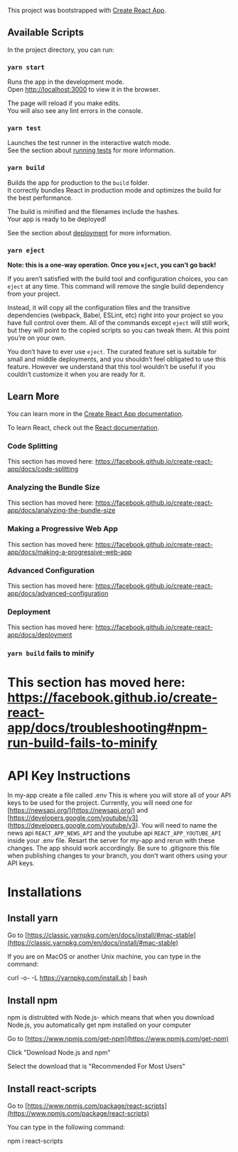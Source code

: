 This project was bootstrapped with [Create React App](https://github.com/facebook/create-react-app).

## Available Scripts

In the project directory, you can run:

### `yarn start`

Runs the app in the development mode.<br />
Open [http://localhost:3000](http://localhost:3000) to view it in the browser.

The page will reload if you make edits.<br />
You will also see any lint errors in the console.

### `yarn test`

Launches the test runner in the interactive watch mode.<br />
See the section about [running tests](https://facebook.github.io/create-react-app/docs/running-tests) for more information.

### `yarn build`

Builds the app for production to the `build` folder.<br />
It correctly bundles React in production mode and optimizes the build for the best performance.

The build is minified and the filenames include the hashes.<br />
Your app is ready to be deployed!

See the section about [deployment](https://facebook.github.io/create-react-app/docs/deployment) for more information.

### `yarn eject`

**Note: this is a one-way operation. Once you `eject`, you can’t go back!**

If you aren’t satisfied with the build tool and configuration choices, you can `eject` at any time. This command will remove the single build dependency from your project.

Instead, it will copy all the configuration files and the transitive dependencies (webpack, Babel, ESLint, etc) right into your project so you have full control over them. All of the commands except `eject` will still work, but they will point to the copied scripts so you can tweak them. At this point you’re on your own.

You don’t have to ever use `eject`. The curated feature set is suitable for small and middle deployments, and you shouldn’t feel obligated to use this feature. However we understand that this tool wouldn’t be useful if you couldn’t customize it when you are ready for it.

## Learn More

You can learn more in the [Create React App documentation](https://facebook.github.io/create-react-app/docs/getting-started).

To learn React, check out the [React documentation](https://reactjs.org/).

### Code Splitting

This section has moved here: https://facebook.github.io/create-react-app/docs/code-splitting

### Analyzing the Bundle Size

This section has moved here: https://facebook.github.io/create-react-app/docs/analyzing-the-bundle-size

### Making a Progressive Web App

This section has moved here: https://facebook.github.io/create-react-app/docs/making-a-progressive-web-app

### Advanced Configuration

This section has moved here: https://facebook.github.io/create-react-app/docs/advanced-configuration

### Deployment

This section has moved here: https://facebook.github.io/create-react-app/docs/deployment

### `yarn build` fails to minify

This section has moved here: https://facebook.github.io/create-react-app/docs/troubleshooting#npm-run-build-fails-to-minify
=======
# API Key Instructions

In my-app create a file called .env This is where you will store all of your API keys to be used for the project. Currently, you will need one for [https://newsapi.org/](https://newsapi.org/)
 and [https://developers.google.com/youtube/v3] (https://developers.google.com/youtube/v3). You will need to name the news api `REACT_APP_NEWS_API` and the youtube api `REACT_APP_YOUTUBE_API` inside your .env file. Resart the server for my-app and rerun with these changes. The app should work accordingly. Be sure to .gitignore this file when publishing changes to your branch, you don't want others using your API keys.

# Installations


## Install yarn

Go to [https://classic.yarnpkg.com/en/docs/install/#mac-stable](https://classic.yarnpkg.com/en/docs/install/#mac-stable)

If you are on MacOS or another Unix machine, you can type in the command:

   curl -o- -L https://yarnpkg.com/install.sh | bash


## Install npm

npm is distrubted with Node.js- which means that when you download Node.js, you automatically get npm installed on your computer

Go to [https://www.npmjs.com/get-npm](https://www.npmjs.com/get-npm)

Click "Download Node.js and npm"

Select the download that is "Recommended For Most Users"


## Install react-scripts

Go to [https://www.npmjs.com/package/react-scripts](https://www.npmjs.com/package/react-scripts)

You can type in the following command:

   npm i react-scripts
